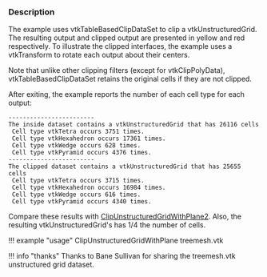 ### Description

The example uses vtkTableBasedClipDataSet to clip a vtkUnstructuredGrid. The resulting output and clipped output are presented in yellow and red respectively. To illustrate the clipped interfaces, the example uses a vtkTransform to rotate each output about their centers.

Note that unlike other clipping filters (except for vtkClipPolyData), vtkTableBasedClipDataSet retains the original cells if they are not clipped.

After exiting, the example reports the number of each cell type for each output:

``` text
------------------------
The inside dataset contains a vtkUnstructuredGrid that has 26116 cells
 Cell type vtkTetra occurs 3751 times.
 Cell type vtkHexahedron occurs 17361 times.
 Cell type vtkWedge occurs 628 times.
 Cell type vtkPyramid occurs 4376 times.
------------------------
The clipped dataset contains a vtkUnstructuredGrid that has 25655 cells
 Cell type vtkTetra occurs 3715 times.
 Cell type vtkHexahedron occurs 16984 times.
 Cell type vtkWedge occurs 616 times.
 Cell type vtkPyramid occurs 4340 times.
```

Compare these results with [ClipUnstructuredGridWithPlane2](../ClipUnstructuredGridWithPlane2). Also, the resulting vtkUnstructuredGrid's has 1/4 the number of cells.

!!! example "usage"
    ClipUnstructuredGridWithPlane treemesh.vtk

!!! info "thanks"
    Thanks to Bane Sullivan for sharing the treemesh.vtk unstructured grid dataset.
	